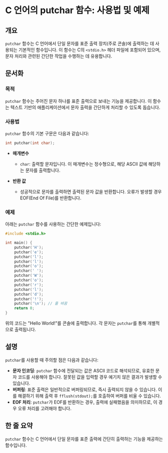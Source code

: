 <!--
Meta Description: # C 언어의 putchar 함수: 사용법 및 예제 ## 개요 `putchar` 함수는 C 언어에서 단일 문자를 표준 출력 장치(주로 콘솔)에 출력하는 데 사용되는 기본적인 함수입니다. 이 함수는 C의 `<stdio.h>` 헤더 파일에 포함되어 있으며, 문자 처리와 관...
Meta Keywords: putchar, 함수는, 문자를, int, 있습니다
-->

# C 언어의 putchar 함수: 사용법 및 예제

## 개요
`putchar` 함수는 C 언어에서 단일 문자를 표준 출력 장치(주로 콘솔)에 출력하는 데 사용되는 기본적인 함수입니다. 이 함수는 C의 `<stdio.h>` 헤더 파일에 포함되어 있으며, 문자 처리와 관련된 간단한 작업을 수행하는 데 유용합니다.

## 문서화

### 목적
`putchar` 함수는 주어진 문자 하나를 표준 출력으로 보내는 기능을 제공합니다. 이 함수는 텍스트 기반의 애플리케이션에서 문자 출력을 간단하게 처리할 수 있도록 돕습니다.

### 사용법
`putchar` 함수의 기본 구문은 다음과 같습니다:

```c
int putchar(int char);
```

- **매개변수**
  - `char`: 출력할 문자입니다. 이 매개변수는 정수형으로, 해당 ASCII 값에 해당하는 문자를 출력합니다.

- **반환 값**
  - 성공적으로 문자를 출력하면 출력된 문자 값을 반환합니다. 오류가 발생할 경우 EOF(End Of File)를 반환합니다.

### 예제
아래는 `putchar` 함수를 사용하는 간단한 예제입니다:

```c
#include <stdio.h>

int main() {
    putchar('H');
    putchar('e');
    putchar('l');
    putchar('l');
    putchar('o');
    putchar(' ');
    putchar('W');
    putchar('o');
    putchar('r');
    putchar('l');
    putchar('d');
    putchar('!');
    putchar('\n'); // 줄 바꿈
    return 0;
}
```

위의 코드는 "Hello World!"를 콘솔에 출력합니다. 각 문자는 `putchar`를 통해 개별적으로 출력됩니다.

## 설명
`putchar`를 사용할 때 주의할 점은 다음과 같습니다:

- **문자 인코딩**: `putchar` 함수에 전달되는 값은 ASCII 코드로 해석되므로, 유효한 문자 코드를 사용해야 합니다. 잘못된 값을 입력할 경우 예기치 않은 결과가 발생할 수 있습니다.
- **버퍼링**: 표준 출력은 일반적으로 버퍼링되므로, 즉시 출력되지 않을 수 있습니다. 이를 해결하기 위해 출력 후 `fflush(stdout);`를 호출하여 버퍼를 비울 수 있습니다.
- **EOF 처리**: `putchar`가 EOF를 반환하는 경우, 출력에 실패했음을 의미하므로, 이 경우 오류 처리를 고려해야 합니다.

## 한 줄 요약
`putchar` 함수는 C 언어에서 단일 문자를 표준 출력에 간단히 출력하는 기능을 제공하는 함수입니다.